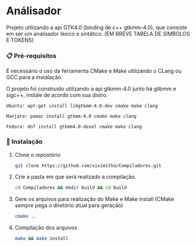 # Análisador

Projeto utilizando a api GTK4.0 (binding de c++ gtkmm-4.0), que consiste em ser um analisador léxico e sintático.
(EM BREVE TABELA DE SIMBOLOS E TOKENS)

### 📋 Pré-requisitos
É necessário o uso da ferramenta CMake e Make utilizando o CLang ou GCC para a instalação.

O projeto foi construido utilizando a api gtkmm-4.0 junto há glibmm e sigc++, instale de acordo com sua distro. <br>
```
Ubuntu: apt-get install libgtkmm-4.0-dev cmake make clang
```
```
Manjaro: pamac install gtkmm-4.0 cmake make clang 
```
```
Fedora: dnf install gtkmm4.0-devel cmake make clang 
```

### 🔧 Instalação

1. Clone o repostório
   ```sh
   git clone https://github.com/xiximitho/Compiladores.git
   ```
2. Crie a pasta em que será realizado a compilação.
   ```sh
   cd Compiladores && mkdir build && cd build
   ```
3. Gere os arquivos para realização do Make e Make install (CMake sempre pega o diretório atual para geração)
   ```sh
   cmake ..
   ```   
4. Compilação dos arquivos
   ```sh
   make && make install
   ```
